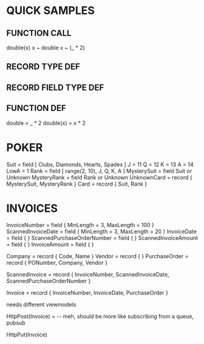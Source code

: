 


# QUICK SAMPLES

## FUNCTION CALL
double(x)
x ~ double
x ~ (_ * 2)


## RECORD TYPE DEF


## RECORD FIELD TYPE DEF


## FUNCTION DEF
double = _ * 2
double(x) = x * 2



# POKER

Suit = field [ Clubs, Diamonds, Hearts, Spades ]
J = 11
Q = 12
K = 13
A = 14
LowA = 1
Rank = field [ range(2, 10), J, Q, K, A ]
MysterySuit = field Suit or Unknown
MysteryRank = field Rank or Unknown
UnknownCard = record { MysterySuit, MysteryRank }
Card = record { Suit, Rank }





# INVOICES

InvoiceNumber = field { MinLength = 3, MaxLength = 100 }
ScannedInvoiceDate = field { MinLength = 3, MaxLength = 20 }
InvoiceDate = field { }
ScannedPurchaseOrderNumber = field { }
ScannedInvoiceAmount = field { }
InvoiceAmount = field { }

Company = record { Code, Name }
Vendor = record { }
PurchaseOrder = record { PONumber, Company, Vendor }


ScannedInvoice = record { InvoiceNumber, ScannedInvoiceDate, ScannedPurchaseOrderNumber }

Invoice = record { InvoiceNumber, InvoiceDate, PurchaseOrder }

needs different viewmodels

HttpPost(Invoice) = 
    -- meh, should be more like subscribing from a queue, pubsub

HttpPut(Invoice)


